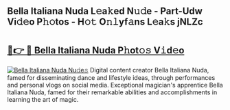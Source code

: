 ## Bella Italiana Nuda L𝚎a𝚔ed N𝚞𝚍e - Part-Udw Vi𝚍𝚎o P𝚑𝚘tos - H𝚘𝚝 O𝚗𝚕yf𝚊ns L𝚎a𝚔s jNLZc

# <h2><a href="http://kf6fk8.oniu.top/?m=Bella+Italiana+Nuda">🔗👉 🔴 Bella Italiana Nuda P𝚑ot𝚘𝚜 V𝚒d𝚎o</a></h2>

[![Bella Italiana Nuda Nu𝚍e𝚜](https://i.imgur.com/0qMVB7G.gif)](http://kf6fk8.oniu.top/?m=Bella+Italiana+Nuda)
Digital content creator Bella Italiana Nuda, famed for disseminating dance and lifestyle ideas, through performances and personal vlogs on social media. Exceptional magician's apprentice Bella Italiana Nuda, famed for their remarkable abilities and accomplishments in learning the art of magic.  
